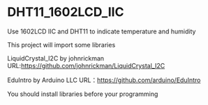 # DHT11_1602LCD_IIC
Use 1602LCD IIC and DHT11 to indicate temperature and humidity

This project will import some libraries

LiquidCrystal_I2C by johnrickman URL:https://github.com/johnrickman/LiquidCrystal_I2C

EduIntro by Arduino LLC URL：https://github.com/arduino/EduIntro

You should install libraries before your programming
